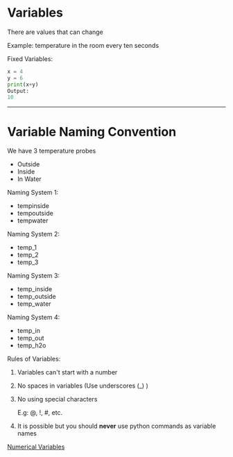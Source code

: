# Variables

There are values that can change

Example: temperature in the room every ten seconds

Fixed Variables:

```python
x = 4
y = 6
print(x+y)
Output:
10
```

---

# Variable Naming Convention

We have 3 temperature probes

- Outside
- Inside
- In Water

Naming System 1:

- tempinside
- tempoutside
- tempwater

Naming System 2:

- temp_1
- temp_2
- temp_3

Naming System 3:

- temp_inside
- temp_outside
- temp_water

Naming System 4:

- temp_in
- temp_out
- temp_h2o

Rules of Variables:

1. Variables can't start with a number
2. No spaces in variables (Use underscores (_) )
3. No using special characters 
    
    E.g: @, !, #, etc.
    
4. It is possible but you should **never** use python commands as variable names

[Numerical Variables](Variables%20ea1d4/Numerical%20%20ef11e.csv)